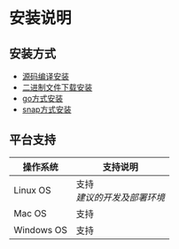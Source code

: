 # 安装说明

## 安装方式
- [源码编译安装](install_from_source.md)
- [二进制文件下载安装](install_using_binaries.md)
- [go方式安装](install_using_go.md)
- [snap方式安装](install_using_snap.md)

## 平台支持
| 操作系统   | 支持说明                                           |
| ---------- | -------------------------------------------------- |
| Linux OS   | 支持<br>*建议的开发及部署环境*                     |
| Mac OS     | 支持                                               |
| Windows OS | 支持<br>                                           |

